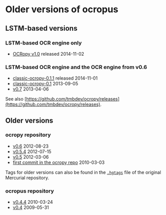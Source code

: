 # Older versions of ocropus

## LSTM-based versions
### LSTM-based OCR engine only
* [OCRopy v1.0](https://github.com/tmbdev/ocropy/releases/tag/v1.0) released 2014-11-02

### LSTM-based OCR engine and the OCR engine from v0.6
* [classic-ocropy-0.1.1](https://github.com/tmbdev/ocropy/releases/tag/v0.1.1) released 2014-11-01
* [classic-ocropy-0.1](https://github.com/tmbdev/ocropy/releases/tag/v0.1) 2013-09-05
* [v0.7](https://github.com/tmbdev/ocropy/tree/a79c6581171a) 2013-04-06

See also [https://github.com/tmbdev/ocropy/releases](https://github.com/tmbdev/ocropy/releases).

## Older versions
### ocropy repository
* [v0.6](https://github.com/tmbdev/ocropy/tree/820f513f8b987a) 2012-08-23
* [v0.5.4](https://github.com/tmbdev/ocropy/tree/092c5d081163) 2012-07-15
* [v0.5](https://github.com/tmbdev/ocropy/tree/92db6f51bbe6) 2012-03-06
* [first commit in the ocropy repo](https://github.com/tmbdev/ocropy/commit/ec43558af20a) 2010-03-03

Tags for older versions can also be found in the [`.hgtags`](https://github.com/sbuss/ocropus/blob/master/.hgtags) file of the original Mercurial repository.

### ocropus repository
* [v0.4.4](https://github.com/michaelyin/ocropus-git/tree/ba6930627f3f) 2010-03-24
* [v0.4](https://github.com/michaelyin/ocropus-git/tree/4ab75dc0dc9b) 2009-05-31
